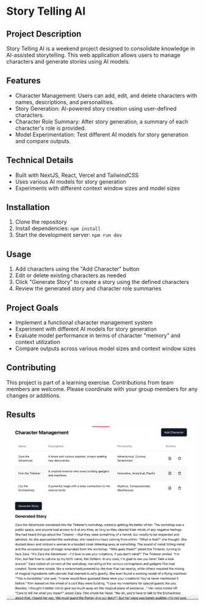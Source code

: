 # Story Telling AI


## Project Description

Story Telling AI is a weekend project designed to consolidate knowledge in AI-assisted storytelling. This web application allows users to manage characters and generate stories using AI models.

## Features

- Character Management: Users can add, edit, and delete characters with names, descriptions, and personalities.
- Story Generation: AI-powered story creation using user-defined characters.
- Character Role Summary: After story generation, a summary of each character's role is provided.
- Model Experimentation: Test different AI models for story generation and compare outputs.

## Technical Details

- Built with NextJS, React, Vercel and TailwindCSS
- Uses various AI models for story generation
- Experiments with different context window sizes and model sizes

## Installation

1. Clone the repository
2. Install dependencies: `npm install`
3. Start the development server: `npm run dev`

## Usage

1. Add characters using the "Add Character" button
2. Edit or delete existing characters as needed
3. Click "Generate Story" to create a story using the defined characters
4. Review the generated story and character role summaries

## Project Goals

- Implement a functional character management system
- Experiment with different AI models for story generation
- Evaluate model performance in terms of character "memory" and context utilization
- Compare outputs across various model sizes and context window sizes

## Contributing

This project is part of a learning exercise. Contributions from team members are welcome. Please coordinate with your group members for any changes or additions.

## Results
![alt text](image.png)